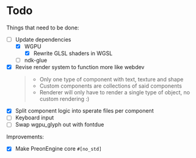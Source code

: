 # Todo

Things that need to be done:

- [ ] Update dependencies
    - [x] WGPU
        - [x] Rewrite GLSL shaders in WGSL
    - [ ] ndk-glue
- [x] Revise render system to function more like webdev
    > - Only one type of component with text, texture and shape
    > - Custom components are collections of said components
    > - Renderer will only have to render a single type of object, no custom rendering :)
- [x] Split component logic into sperate files per component
- [ ] Keyboard input
- [ ] Swap wgpu_glyph out with fontdue

Improvements:

- [x] Make PreonEngine core `#[no_std]`